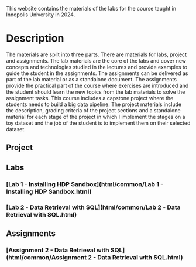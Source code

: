 This website contains the materials of the labs for the course taught in Innopolis University in 2024.

# Description

The materials are split into three parts. There are materials for labs, project and assignments. The lab materials are the core of the labs and cover new concepts and technologies studied in the lectures and provide examples to guide the student in the assignments. The assignments can be delivered as part of the lab material or as a standalone document. The assignments provide the practical part of the course where exercises are introduced and the student should learn the new topics from the lab materials to solve the assignment tasks. This course includes a capstone project where the students needs to build a big data pipeline. The project materials include the description, grading criteria of the project sections and a standalone material for each stage of the project in which I implement the stages on a toy dataset and the job of the student is to implement them on their selected dataset.

## Project

## Labs

### [Lab 1 - Installing HDP Sandbox](html/common/Lab 1 - Installing HDP Sandbox.html)

### [Lab 2 - Data Retrieval with SQL](html/common/Lab 2 - Data Retrieval with SQL.html)

## Assignments

### [Assignment 2 - Data Retrieval with SQL](html/common/Assignment 2 - Data Retrieval with SQL.html)